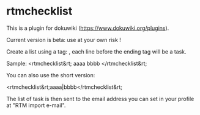 rtmchecklist
============
This is a plugin for dokuwiki (https://www.dokuwiki.org/plugins).

Current version is beta: use at your own risk !

Create a list using a tag: <rtmchecklist>, each line before the ending tag </rtmchecklist> will be a task.

Sample:
 &lt;rtmchecklist&rt;
 aaaa
 bbbb
 &lt;/rtmchecklist&rt;

You can also use the short version:

 &lt;rtmchecklist&rt;aaaa|bbbb&lt;/rtmchecklist&rt;

The list of task is then sent to the email address you can set in your profile at "RTM import e-mail".
